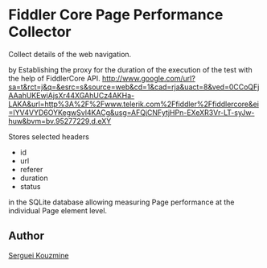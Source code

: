 Fiddler Core Page Performance Collector
=======================================

Collect details of the web navigation. 

by 
Establishing the proxy for the duration of the execution of the test with the help of FiddlerCore API. http://www.google.com/url?sa=t&rct=j&q=&esrc=s&source=web&cd=1&cad=rja&uact=8&ved=0CCoQFjAAahUKEwjAjsXr44XGAhUCz4AKHa-LAKA&url=http%3A%2F%2Fwww.telerik.com%2Ffiddler%2Ffiddlercore&ei=IYV4VYD6OYKegwSvl4KACg&usg=AFQjCNFytjHPn-EXeXR3Vr-LT-syJw-huw&bvm=bv.95277229,d.eXY

Stores selected headers 

 * id
 * url
 * referer
 * duration 
 * status   

in the SQLite database allowing measuring  Page performance at the individual Page element level.


Author
------
[Serguei Kouzmine](kouzmine_serguei@yahoo.com)
